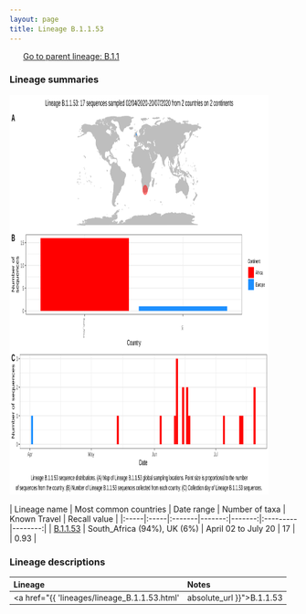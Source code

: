 ```yaml
---
layout: page
title: Lineage B.1.1.53
---
```




<p>
<ul class="actions small">
	 <a href="{{ 'lineages/lineage_B.1.1.html' | absolute_url }}" class="button special fit">Go to parent lineage: B.1.1</a>
</ul>
</p>
<h3> Lineage summaries</h3>

<img src="../assets/images/B.1.1.53.svg" alt="B.1.1.53 lineage summary figure" width="90%" height="700px" />


| Lineage name | Most common countries | Date range | Number of taxa | Known Travel | Recall value |
|:-----|:-----|:-------|-------:|-------:|:---------|--------:|
| <a href="{{ 'lineages/lineage_B.1.1.53.html' | absolute_url }}">B.1.1.53</a> | South_Africa (94%), UK (6%) | April 02 to July 20 | 17 |  | 0.93 |

<h3>Lineage descriptions</h3>

| Lineage | Notes |
|:-----|:-----|
| <a href="{{ 'lineages/lineage_B.1.1.53.html' | absolute_url }}">B.1.1.53</a> | South African lineage (same parent node as B.1.1.53, but parent node is a large polytomy) |

